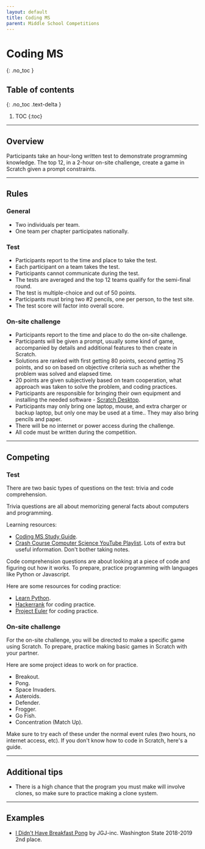 ```yaml
---
layout: default
title: Coding MS
parent: Middle School Competitions
---
```


# Coding MS
{: .no_toc }

## Table of contents
{: .no_toc .text-delta }

1. TOC
{:toc}

---

## Overview

Participants take an hour-long written test to demonstrate programming knowledge. The top 12, in a 2-hour on-site challenge, create a game in Scratch given a prompt constraints.

---

## Rules

### General

- Two individuals per team.
- One team per chapter participates nationally.

### Test

- Participants report to the time and place to take the test.
- Each participant on a team takes the test.
- Participants cannot communicate during the test.
- The tests are averaged and the top 12 teams qualify for the semi-final round.
- The test is multiple-choice and out of 50 points.
- Participants must bring two #2 pencils, one per person, to the test site.
- The test score will factor into overall score.

### On-site challenge

- Participants report to the time and place to do the on-site challenge.
- Participants will be given a prompt, usually some kind of game, accompanied by details and additional features to then create in Scratch.
- Solutions are ranked with first getting 80 points, second getting 75 points, and so on based on objective criteria such as whether the problem was solved and elapsed time.
- 20 points are given subjectively based on team cooperation, what approach was taken to solve the problem, and coding practices.
- Participants are responsible for bringing their own equipment and installing the needed software - [Scratch Desktop](https://scratch.mit.edu/download).
- Participants may only bring one laptop, mouse, and extra charger or backup laptop, but only one may be used at a time.. They may also bring pencils and paper.
- There will be no internet or power access during the challenge.
- All code must be written during the competition.

---

## Competing

### Test

There are two basic types of questions on the test: trivia and code comprehension.

Trivia questions are all about memorizing general facts about computers and programming.

Learning resources:

- [Coding MS Study Guide](https://j-nac.github.io/TSA-Reference/guides/coding-ms-study-guide.html).
- [Crash Course Computer Science YouTube Playlist](https://www.youtube.com/watch?v=tpIctyqH29Q&list=PL8dPuuaLjXtNlUrzyH5r6jN9ulIgZBpdo). Lots of extra but useful information. Don't bother taking notes.

Code comprehension questions are about looking at a piece of code and figuring out how it works. To prepare, practice programming with languages like Python or Javascript.

Here are some resources for coding practice:

- [Learn Python](https://www.learnpython.org/).
- [Hackerrank](https://www.hackerrank.com/) for coding practice.
- [Project Euler](https://projecteuler.net/) for coding practice.

### On-site challenge

For the on-site challenge, you will be directed to make a specific game using Scratch. To prepare, practice making basic games in Scratch with your partner.

Here are some project ideas to work on for practice.

- Breakout.
- Pong.
- Space Invaders.
- Asteroids.
- Defender.
- Frogger.
- Go Fish.
- Concentration (Match Up).

Make sure to try each of these under the normal event rules (two hours, no internet access, etc). If you don't know how to code in Scratch, here's a guide.

---

## Additional tips

- There is a high chance that the program you must make will involve clones, so make sure to practice making a clone system.

---

## Examples

- [I Didn't Have Breakfast Pong](https://scratch.mit.edu/projects/298590650) by JGJ-inc. Washington State 2018-2019 2nd place.
